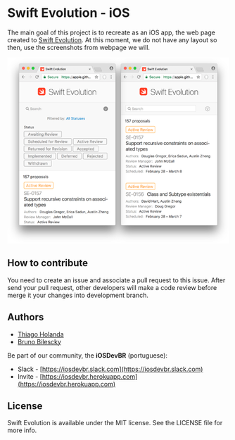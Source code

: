 # Swift Evolution - iOS

The main goal of this project is to recreate as an iOS app, the web page created to [Swift Evolution](https://apple.github.io/swift-evolution).
At this moment, we do not have any layout so then, use the screenshots from webpage we will.

![](images/screenshots_base.png)

## How to contribute

You need to create an issue and associate a pull request to this issue.
After send your pull request, other developers will make a code review before merge it your changes into development branch.


## Authors

- [Thiago Holanda](https://twitter.com/tholanda)
- [Bruno Bilescky](https://twitter.com/bgondim)

Be part of our community, the **iOSDevBR** (portuguese): 

- Slack - [https://iosdevbr.slack.com](https://iosdevbr.slack.com)
- Invite - [https://iosdevbr.herokuapp.com](https://iosdevbr.herokuapp.com)

## License

Swift Evolution is available under the MIT license. See the LICENSE file for more info. 